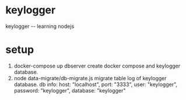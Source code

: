 # keylogger
keylogger -- learning nodejs

# setup
1. docker-compose up dbserver 
create docker compose and keylogger database.
2. node data-migrate/db-migrate.js
migrate table log of keylogger database.
db info:
    host: "localhost",
    port: "3333",
    user: "keylogger",
    password: "keylogger",
    database: "keylogger"